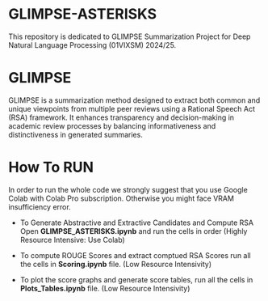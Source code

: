 # GLIMPSE-ASTERISKS
This repository is dedicated to GLIMPSE Summarization Project for Deep Natural Language Processing (01VIXSM) 2024/25.

# GLIMPSE
GLIMPSE is a summarization method designed to extract both common and unique viewpoints from multiple peer reviews using a Rational Speech Act (RSA) framework. It enhances transparency and decision-making in academic review processes by balancing informativeness and distinctiveness in generated summaries.

# How To RUN

In order to run the whole code we strongly suggest that you use Google Colab with Colab Pro subscription. Otherwise you might face VRAM insufficiency error.

- To Generate Abstractive and Extractive Candidates and Compute RSA Open __GLIMPSE_ASTERISKS.ipynb__ and run the cells in order (Highly Resource Intensive: Use Colab)

- To compute ROUGE Scores and extract comptued RSA Scores run all the cells in __Scoring.ipynb__ file. (Low Resource Intensivity)

- To plot the score graphs and generate score tables, run all the cells in __Plots_Tables.ipynb__ file. (Low Resource Intensivity)
